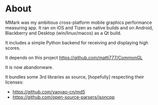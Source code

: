 # About

MMark was my ambitious cross-platform mobile graphics performance measuring app. It ran on iOS and Tizen as native builds and on Android, Blackberry and Desktop (win/linux/macos) as a Qt build.

It includes a simple Python backend for receiving and displaying high scores.

It depends on this project https://github.com/matti777/CommonGL

It is now abandonware.

It bundles some 3rd libraries as source, [hopefully] respecting their licenses:

* https://github.com/yaoyao-cn/md5
* https://github.com/open-source-parsers/jsoncpp